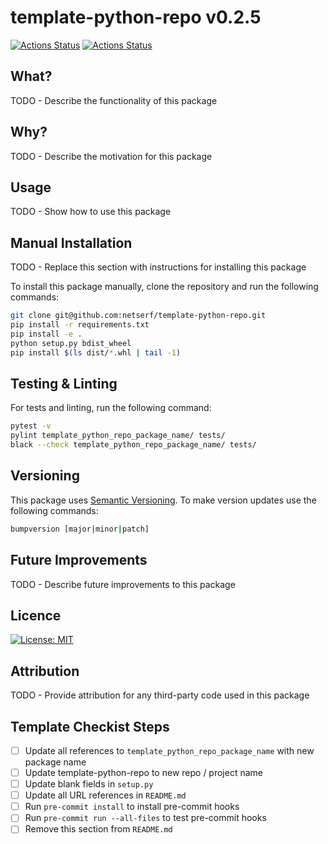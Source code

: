 # template-python-repo v0.2.5

<!-- markdown-link-check-disable -->
[![Actions Status](https://github.com/netserf/template-python-repo/workflows/Lint/badge.svg)](https://github.com/netserf/template-python-repo/actions)
[![Actions Status](https://github.com/netserf/template-python-repo/workflows/Tests/badge.svg)](https://github.com/netserf/template-python-repo/actions)
<!-- markdown-link-check-enable -->

## What?

TODO - Describe the functionality of this package

## Why?

TODO - Describe the motivation for this package

## Usage

TODO - Show how to use this package

## Manual Installation

TODO - Replace this section with instructions for installing this package

To install this package manually, clone the repository and run the following
commands:

```bash
git clone git@github.com:netserf/template-python-repo.git
pip install -r requirements.txt
pip install -e .
python setup.py bdist_wheel
pip install $(ls dist/*.whl | tail -1)
```

## Testing & Linting

For tests and linting, run the following command:

```bash
pytest -v
pylint template_python_repo_package_name/ tests/
black --check template_python_repo_package_name/ tests/
```

## Versioning

This package uses [Semantic Versioning](https://semver.org/). To make version
updates use the following commands:

```bash
bumpversion [major|minor|patch]
```

## Future Improvements

TODO - Describe future improvements to this package

## Licence

[![License: MIT](https://img.shields.io/badge/License-MIT-yellow.svg)](https://opensource.org/licenses/MIT)

## Attribution

TODO - Provide attribution for any third-party code used in this package

## Template Checkist Steps

- [ ] Update all references to `template_python_repo_package_name` with new
  package name
- [ ] Update template-python-repo to new repo / project name
- [ ] Update blank fields in `setup.py`
- [ ] Update all URL references in `README.md`
- [ ] Run `pre-commit install` to install pre-commit hooks
- [ ] Run `pre-commit run --all-files` to test pre-commit hooks
- [ ] Remove this section from `README.md`
